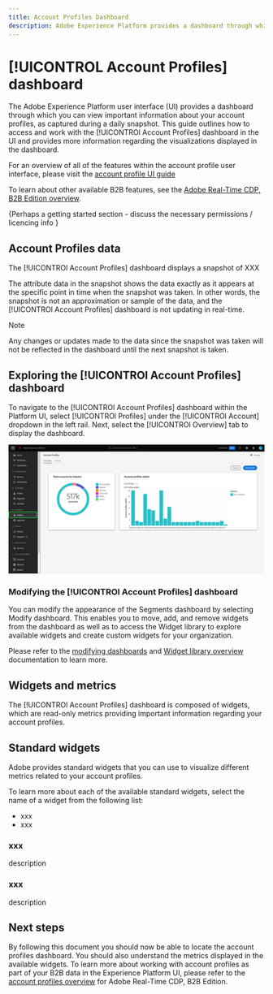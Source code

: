 ```yaml
---
title: Account Profiles Dashboard
description: Adobe Experience Platform provides a dashboard through which you can view important information about your organization's B2B account profiles.
---
```

# [!UICONTROL Account Profiles] dashboard

<!-- {descrtiption of  what it provides} -->

The Adobe Experience Platform user interface (UI) provides a dashboard through which you can view important information about your account profiles, as captured during a daily snapshot. This guide outlines how to access and work with the [!UICONTROl Account Profiles] dashboard in the UI and provides more information regarding the visualizations displayed in the dashboard.

For an overview of all of the features within the account profile user interface, please visit the [account profile UI guide](../../rtcdp/accounts/account-profile-ui-guide.md)

To learn about other available B2B features, see the [Adobe Real-Time CDP, B2B Edition overview](../../rtcdp/b2b-overview.md).  


{Perhaps a getting started section - discuss the necessary permissions / licencing info }

## Account Profiles data

<!-- Q) What data does the dashboard display? -->
The [!UICONTROl Account Profiles] dashboard displays a snapshot of XXX 

The attribute data in the snapshot shows the data exactly as it appears at the specific point in time when the snapshot was taken. In other words, the snapshot is not an approximation or sample of the data, and the [!UICONTROl Account Profiles] dashboard is not updating in real-time.

>[!NOTE]
>
>Any changes or updates made to the data since the snapshot was taken will not be reflected in the dashboard until the next snapshot is taken.

## Exploring the [!UICONTROl Account Profiles] dashboard

To navigate to the [!UICONTROl Account Profiles] dashboard within the Platform UI, select [!UICONTROl Profiles] under the [!UICONTROl Account] dropdown in the left rail. Next, select the [!UICONTROl Overview] tab to display the dashboard.

![The Platfrom UI with Account Profiles in the left navigation highlighted and the overview tab displayed.](../images/account-profiles/account-profiles-dashboard.png)

### Modifying the [!UICONTROl Account Profiles] dashboard

You can modify the appearance of the Segments dashboard by selecting Modify dashboard. This enables you to move, add, and remove widgets from the dashboard as well as to access the Widget library to explore available widgets and create custom widgets for your organization.

Please refer to the [modifying dashboards](../customize/modify.md) and [Widget library overview](../customize/widget-library.md) documentation to learn more.

## Widgets and metrics

The [!UICONTROl Account Profiles] dashboard is composed of widgets, which are read-only metrics providing important information regarding your account profiles.

## Standard widgets

Adobe provides standard widgets that you can use to visualize different metrics related to your account profiles.

To learn more about each of the available standard widgets, select the name of a widget from the following list:

* xxx
* xxx

### xxx

description

### xxx

description

## Next steps

By following this document you should now be able to locate the account profiles dashboard. You should also understand the metrics displayed in the available widgets. To learn more about working with account profiles as part of your B2B data in the Experience Platform UI, please refer to the [account profiles overview](../../rtcdp/accounts/account-profile-overview.md) for Adobe Real-Time CDP, B2B Edition.
